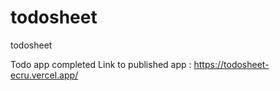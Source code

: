 # todosheet
todosheet

Todo app completed 
Link to published app : https://todosheet-ecru.vercel.app/